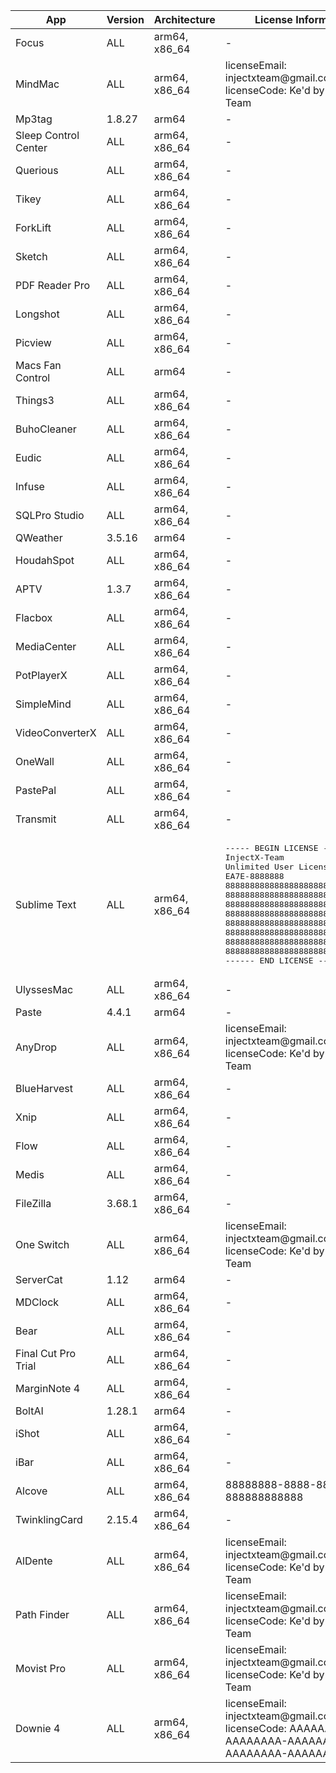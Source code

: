 <table>
        <thead>
            <tr>
                <th>App</th>
                <th>Version</th>
                <th>Architecture</th>
                <th>License Information</th>
            </tr>
        </thead>
        <tbody>
            <tr>
                <td>Focus</td>
                <td>ALL</td>
                <td>arm64, x86_64</td>
                <td>-</td>
            </tr>
            <tr>
                <td>MindMac</td>
                <td>ALL</td>
                <td>arm64, x86_64</td>
                <td>
                    licenseEmail: injectxteam@gmail.com<br>
                    licenseCode: Ke'd by InjectX-Team
                </td>
            </tr>
            <tr>
                <td>Mp3tag</td>
                <td>1.8.27</td>
                <td>arm64</td>
                <td>-</td>
            </tr>
            <tr>
                <td>Sleep Control Center</td>
                <td>ALL</td>
                <td>arm64, x86_64</td>
                <td>-</td>
            </tr>
            <tr>
                <td>Querious</td>
                <td>ALL</td>
                <td>arm64, x86_64</td>
                <td>-</td>
            </tr>
            <tr>
                <td>Tikey</td>
                <td>ALL</td>
                <td>arm64, x86_64</td>
                <td>-</td>
            </tr>
            <tr>
                <td>ForkLift</td>
                <td>ALL</td>
                <td>arm64, x86_64</td>
                <td>-</td>
            </tr>
            <tr>
                <td>Sketch</td>
                <td>ALL</td>
                <td>arm64, x86_64</td>
                <td>-</td>
            </tr>
            <tr>
                <td>PDF Reader Pro</td>
                <td>ALL</td>
                <td>arm64, x86_64</td>
                <td>-</td>
            </tr>
            <tr>
                <td>Longshot</td>
                <td>ALL</td>
                <td>arm64, x86_64</td>
                <td>-</td>
            </tr>
            <tr>
                <td>Picview</td>
                <td>ALL</td>
                <td>arm64, x86_64</td>
                <td>-</td>
            </tr>
            <tr>
                <td>Macs Fan Control</td>
                <td>ALL</td>
                <td>arm64</td>
                <td>-</td>
            </tr>
            <tr>
                <td>Things3</td>
                <td>ALL</td>
                <td>arm64, x86_64</td>
                <td>-</td>
            </tr>
            <tr>
                <td>BuhoCleaner</td>
                <td>ALL</td>
                <td>arm64, x86_64</td>
                <td>-</td>
            </tr>
            <tr>
                <td>Eudic</td>
                <td>ALL</td>
                <td>arm64, x86_64</td>
                <td>-</td>
            </tr>
            <tr>
                <td>Infuse</td>
                <td>ALL</td>
                <td>arm64, x86_64</td>
                <td>-</td>
            </tr>
            <tr>
                <td>SQLPro Studio</td>
                <td>ALL</td>
                <td>arm64, x86_64</td>
                <td>-</td>
            </tr>
            <tr>
                <td>QWeather</td>
                <td>3.5.16</td>
                <td>arm64</td>
                <td>-</td>
            </tr>
            <tr>
                <td>HoudahSpot</td>
                <td>ALL</td>
                <td>arm64, x86_64</td>
                <td>-</td>
            </tr>
            <tr>
                <td>APTV</td>
                <td>1.3.7</td>
                <td>arm64, x86_64</td>
                <td>-</td>
            </tr>
            <tr>
                <td>Flacbox</td>
                <td>ALL</td>
                <td>arm64, x86_64</td>
                <td>-</td>
            </tr>
            <tr>
                <td>MediaCenter</td>
                <td>ALL</td>
                <td>arm64, x86_64</td>
                <td>-</td>
            </tr>
            <tr>
                <td>PotPlayerX</td>
                <td>ALL</td>
                <td>arm64, x86_64</td>
                <td>-</td>
            </tr>
            <tr>
                <td>SimpleMind</td>
                <td>ALL</td>
                <td>arm64, x86_64</td>
                <td>-</td>
            </tr>
            <tr>
                <td>VideoConverterX</td>
                <td>ALL</td>
                <td>arm64, x86_64</td>
                <td>-</td>
            </tr>
            <tr>
                <td>OneWall</td>
                <td>ALL</td>
                <td>arm64, x86_64</td>
                <td>-</td>
            </tr>
            <tr>
                <td>PastePal</td>
                <td>ALL</td>
                <td>arm64, x86_64</td>
                <td>-</td>
            </tr>
            <tr>
                <td>Transmit</td>
                <td>ALL</td>
                <td>arm64, x86_64</td>
                <td>-</td>
            </tr>
            <tr>
                <td>Sublime Text</td>
                <td>ALL</td>
                <td>arm64, x86_64</td>
                <td>
                    <pre>----- BEGIN LICENSE -----
InjectX-Team
Unlimited User License
EA7E-8888888
88888888888888888888888888888888
88888888888888888888888888888888
88888888888888888888888888888888
88888888888888888888888888888888
88888888888888888888888888888888
88888888888888888888888888888888
88888888888888888888888888888888
88888888888888888888888888888888
------ END LICENSE ------</pre>
                </td>
            </tr>
            <tr>
                <td>UlyssesMac</td>
                <td>ALL</td>
                <td>arm64, x86_64</td>
                <td>-</td>
            </tr>
            <tr>
                <td>Paste</td>
                <td>4.4.1</td>
                <td>arm64</td>
                <td>-</td>
            </tr>
            <tr>
                <td>AnyDrop</td>
                <td>ALL</td>
                <td>arm64, x86_64</td>
                <td>
                   licenseEmail: injectxteam@gmail.com<br>
                   licenseCode: Ke'd by InjectX-Team
                </td>
            </tr>
            <tr>
                <td>BlueHarvest</td>
                <td>ALL</td>
                <td>arm64, x86_64</td>
                <td>-</td>
            </tr>
            <tr>
                <td>Xnip</td>
                <td>ALL</td>
                <td>arm64, x86_64</td>
                <td>-</td>
            </tr>
            <tr>
                <td>Flow</td>
                <td>ALL</td>
                <td>arm64, x86_64</td>
                <td>-</td>
            </tr>
            <tr>
                <td>Medis</td>
                <td>ALL</td>
                <td>arm64, x86_64</td>
                <td>-</td>
            </tr>
            <tr>
                <td>FileZilla</td>
                <td>3.68.1</td>
                <td>arm64, x86_64</td>
                <td>-</td>
            </tr>
            <tr>
                <td>One Switch</td>
                <td>ALL</td>
                <td>arm64, x86_64</td>
                <td>
                    licenseEmail: injectxteam@gmail.com<br>
                    licenseCode: Ke'd by InjectX-Team
                </td>
            </tr>
            <tr>
                <td>ServerCat</td>
                <td>1.12</td>
                <td>arm64</td>
                <td>-</td>
            </tr>
            <tr>
                <td>MDClock</td>
                <td>ALL</td>
                <td>arm64, x86_64</td>
                <td>-</td>
            </tr>
            <tr>
                <td>Bear</td>
                <td>ALL</td>
                <td>arm64, x86_64</td>
                <td>-</td>
            </tr>
            <tr>
                <td>Final Cut Pro Trial</td>
                <td>ALL</td>
                <td>arm64, x86_64</td>
                <td>-</td>
            </tr>
            <tr>
                <td>MarginNote 4</td>
                <td>ALL</td>
                <td>arm64, x86_64</td>
                <td>-</td>
            </tr>
            <tr>
                <td>BoltAI</td>
                <td>1.28.1</td>
                <td>arm64</td>
                <td>-</td>
            </tr>
            <tr>
                <td>iShot</td>
                <td>ALL</td>
                <td>arm64, x86_64</td>
                <td>-</td>
            </tr>
            <tr>
                <td>iBar</td>
                <td>ALL</td>
                <td>arm64, x86_64</td>
                <td>-</td>
            </tr>
            <tr>
                <td>Alcove</td>
                <td>ALL</td>
                <td>arm64, x86_64</td>
                <td>
                    88888888-8888-8888-8888-888888888888
                </td>
            </tr>
            <tr>
                <td>TwinklingCard</td>
                <td>2.15.4</td>
                <td>arm64, x86_64</td>
                <td>-</td>
            </tr>
            <tr>
                <td>AlDente</td>
                <td>ALL</td>
                <td>arm64, x86_64</td>
                <td>
                    licenseEmail: injectxteam@gmail.com<br>
                    licenseCode: Ke'd by InjectX-Team
                </td>
            </tr>
            <tr>
                <td>Path Finder</td>
                <td>ALL</td>
                <td>arm64, x86_64</td>
                <td>
                    licenseEmail: injectxteam@gmail.com<br>
                    licenseCode: Ke'd by InjectX-Team
                </td>
            </tr>
            <tr>
                <td>Movist Pro</td>
                <td>ALL</td>
                <td>arm64, x86_64</td>
                <td>
                    licenseEmail: injectxteam@gmail.com<br>
                    licenseCode: Ke'd by InjectX-Team
                </td>
            </tr>
                <tr>
                <td>Downie 4</td>
                <td>ALL</td>
                <td>arm64, x86_64</td>
                <td>
                    licenseEmail: injectxteam@gmail.com<br>
                    licenseCode: AAAAAAAA-AAAAAAAA-AAAAAAAA-AAAAAAAA-AAAAAAAA
                </td>
            </tr>
    </table>
